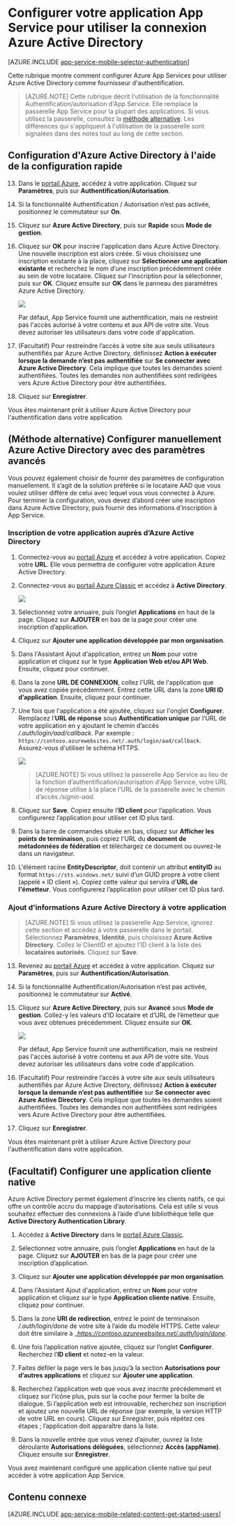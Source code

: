 <properties
	pageTitle="Comment configurer l'authentification Azure Active Directory pour votre application App Services"
	description="Découvrez comment configurer l'authentification Azure Active Directory pour votre application App Services."
	authors="mattchenderson"
	services="app-service\mobile"
	documentationCenter=""
	manager="dwrede"
	editor=""/>

<tags
	ms.service="app-service-mobile"
	ms.workload="mobile"
	ms.tgt_pltfrm="na"
	ms.devlang="multiple"
	ms.topic="article"
	ms.date="02/04/2016"
	ms.author="mahender"/>

# Configurer votre application App Service pour utiliser la connexion Azure Active Directory

[AZURE.INCLUDE [app-service-mobile-selector-authentication](../../includes/app-service-mobile-selector-authentication.md)]

Cette rubrique montre comment configurer Azure App Services pour utiliser Azure Active Directory comme fournisseur d'authentification.

> [AZURE.NOTE] Cette rubrique décrit l'utilisation de la fonctionnalité Authentification/autorisation d'App Service. Elle remplace la passerelle App Service pour la plupart des applications. Si vous utilisez la passerelle, consultez la [méthode alternative]. Les différences qui s'appliquent à l'utilisation de la passerelle sont signalées dans des notes tout au long de cette section.


## <a name="express"></a>Configuration d'Azure Active Directory à l'aide de la configuration rapide

13. Dans le [portail Azure], accédez à votre application. Cliquez sur **Paramètres**, puis sur **Authentification/Autorisation**.

14. Si la fonctionnalité Authentification / Autorisation n’est pas activée, positionnez le commutateur sur **On**.

15. Cliquez sur **Azure Active Directory**, puis sur **Rapide** sous **Mode de gestion**.

16. Cliquez sur **OK** pour inscrire l'application dans Azure Active Directory. Une nouvelle inscription est alors créée. Si vous choisissez une inscription existante à la place, cliquez sur **Sélectionner une application existante** et recherchez le nom d’une inscription précédemment créée au sein de votre locataire. Cliquez sur l'inscription pour la sélectionner, puis sur **OK**. Cliquez ensuite sur **OK** dans le panneau des paramètres Azure Active Directory.

    ![][0]

	Par défaut, App Service fournit une authentification, mais ne restreint pas l'accès autorisé à votre contenu et aux API de votre site. Vous devez autoriser les utilisateurs dans votre code d'application.

17. (Facultatif) Pour restreindre l’accès à votre site aux seuls utilisateurs authentifiés par Azure Active Directory, définissez **Action à exécuter lorsque la demande n’est pas authentifiée** sur **Se connecter avec Azure Active Directory**. Cela implique que toutes les demandes soient authentifiées. Toutes les demandes non authentifiées sont redirigées vers Azure Active Directory pour être authentifiées.

17. Cliquez sur **Enregistrer**.

Vous êtes maintenant prêt à utiliser Azure Active Directory pour l'authentification dans votre application.

## <a name="advanced"> </a>(Méthode alternative) Configurer manuellement Azure Active Directory avec des paramètres avancés
Vous pouvez également choisir de fournir des paramètres de configuration manuellement. Il s’agit de la solution préférée si le locataire AAD que vous voulez utiliser diffère de celui avec lequel vous vous connectez à Azure. Pour terminer la configuration, vous devez d’abord créer une inscription dans Azure Active Directory, puis fournir des informations d’inscription à App Service.

### <a name="register"> </a>Inscription de votre application auprès d’Azure Active Directory

1. Connectez-vous au [portail Azure] et accédez à votre application. Copiez votre **URL**. Elle vous permettra de configurer votre application Azure Active Directory.

3. Connectez-vous au [portail Azure Classic] et accédez à **Active Directory**.

    ![][2]

4. Sélectionnez votre annuaire, puis l’onglet **Applications** en haut de la page. Cliquez sur **AJOUTER** en bas de la page pour créer une inscription d’application.

5. Cliquez sur **Ajouter une application développée par mon organisation**.

6. Dans l'Assistant Ajout d'application, entrez un **Nom** pour votre application et cliquez sur le type **Application Web et/ou API Web**. Ensuite, cliquez pour continuer.

7. Dans la zone **URL DE CONNEXION**, collez l'URL de l'application que vous avez copiée précédemment. Entrez cette URL dans la zone **URI ID d’application**. Ensuite, cliquez pour continuer.

8. Une fois que l'application a été ajoutée, cliquez sur l'onglet **Configurer**. Remplacez l’**URL de réponse** sous **Authentification unique** par l’URL de votre application en y ajoutant le chemin d’accès _/.auth/login/aad/callback_. Par exemple : `https://contoso.azurewebsites.net/.auth/login/aad/callback`. Assurez-vous d'utiliser le schéma HTTPS.

    ![][3]


	> [AZURE.NOTE]
	Si vous utilisez la passerelle App Service au lieu de la fonction d’authentification/autorisation d'App Service, votre URL de réponse utilise à la place l'URL de la passerelle avec le chemin d’accès _/signin-aad_.


9. Cliquez sur **Save**. Copiez ensuite l’**ID client** pour l’application. Vous configurerez l’application pour utiliser cet ID plus tard.

10. Dans la barre de commandes située en bas, cliquez sur **Afficher les points de terminaison**, puis copiez l'URL du **document de métadonnées de fédération** et téléchargez ce document ou ouvrez-le dans un navigateur.

11. L'élément racine **EntityDescriptor**, doit contenir un attribut **entityID** au format `https://sts.windows.net/` suivi d’un GUID propre à votre client (appelé « ID client »). Copiez cette valeur qui servira d'**URL de l'émetteur**. Vous configurerez l’application pour utiliser cet ID plus tard.

### <a name="secrets"> </a>Ajout d'informations Azure Active Directory à votre application

> [AZURE.NOTE]
Si vous utilisez la passerelle App Service, ignorez cette section et accédez à votre passerelle dans le portail. Sélectionnez **Paramètres**, **Identité**, puis choisissez **Azure Active Directory**. Collez le ClientID et ajoutez l'ID client à la liste des **locataires autorisés**. Cliquez sur **Save**.


13. Revenez au [portail Azure] et accédez à votre application. Cliquez sur **Paramètres**, puis sur **Authentification/Autorisation**.

14. Si la fonctionnalité Authentification/Autorisation n’est pas activée, positionnez le commutateur sur **Activé**.

15. Cliquez sur **Azure Active Directory**, puis sur **Avancé** sous **Mode de gestion**. Collez-y les valeurs d’ID locataire et d’URL de l’émetteur que vous avez obtenues précédemment. Cliquez ensuite sur **OK**.

    ![][1]

	Par défaut, App Service fournit une authentification, mais ne restreint pas l'accès autorisé à votre contenu et aux API de votre site. Vous devez autoriser les utilisateurs dans votre code d'application.

17. (Facultatif) Pour restreindre l’accès à votre site aux seuls utilisateurs authentifiés par Azure Active Directory, définissez **Action à exécuter lorsque la demande n’est pas authentifiée** sur **Se connecter avec Azure Active Directory**. Cela implique que toutes les demandes soient authentifiées. Toutes les demandes non authentifiées sont redirigées vers Azure Active Directory pour être authentifiées.

17. Cliquez sur **Enregistrer**.

Vous êtes maintenant prêt à utiliser Azure Active Directory pour l'authentification dans votre application.

## (Facultatif) Configurer une application cliente native

Azure Active Directory permet également d’inscrire les clients natifs, ce qui offre un contrôle accru du mappage d’autorisations. Cela est utile si vous souhaitez effectuer des connexions à l’aide d’une bibliothèque telle que **Active Directory Authentication Library**.

1. Accédez à **Active Directory** dans le [portail Azure Classic].

2. Sélectionnez votre annuaire, puis l’onglet **Applications** en haut de la page. Cliquez sur **AJOUTER** en bas de la page pour créer une inscription d’application.

3. Cliquez sur **Ajouter une application développée par mon organisation**.

4. Dans l'Assistant Ajout d'application, entrez un **Nom** pour votre application et cliquez sur le type **Application cliente native**. Ensuite, cliquez pour continuer.

5. Dans la zone **URI de redirection**, entrez le point de terminaison _/.auth/login/done_ de votre site à l’aide du modèle HTTPS. Cette valeur doit être similaire à \__https://contoso.azurewebsites.net/.auth/login/done_.

6. Une fois l’application native ajoutée, cliquez sur l’onglet **Configurer**. Recherchez l’**ID client** et notez-en la valeur.

7. Faites défiler la page vers le bas jusqu’à la section **Autorisations pour d’autres applications** et cliquez sur **Ajouter une application**.

8. Recherchez l’application web que vous avez inscrite précédemment et cliquez sur l’icône plus, puis sur la coche pour fermer la boîte de dialogue. Si l’application web est introuvable, recherchez son inscription et ajoutez une nouvelle URL de réponse (par exemple, la version HTTP de votre URL en cours). Cliquez sur Enregistrer, puis répétez ces étapes ; l’application doit apparaître dans la liste.

9. Dans la nouvelle entrée que vous venez d’ajouter, ouvrez la liste déroulante **Autorisations déléguées**, sélectionnez **Accès (appName)**. Cliquez ensuite sur **Enregistrer**.

Vous avez maintenant configuré une application cliente native qui peut accéder à votre application App Service.

## <a name="related-content"> </a>Contenu connexe

[AZURE.INCLUDE [app-service-mobile-related-content-get-started-users](../../includes/app-service-mobile-related-content-get-started-users.md)]

<!-- Images. -->

[0]: ./media/app-service-mobile-how-to-configure-active-directory-authentication/mobile-app-aad-express-settings.png
[1]: ./media/app-service-mobile-how-to-configure-active-directory-authentication/mobile-app-aad-advanced-settings.png
[2]: ./media/app-service-mobile-how-to-configure-active-directory-authentication/app-service-navigate-aad.png
[3]: ./media/app-service-mobile-how-to-configure-active-directory-authentication/app-service-aad-app-configure.png

<!-- URLs. -->

[portail Azure]: https://portal.azure.com/
[portail Azure Classic]: https://manage.windowsazure.com/
[ios-adal]: ../app-service-mobile-xamarin-ios-aad-sso.md
[méthode alternative]: #advanced

<!---HONumber=AcomDC_0218_2016-->